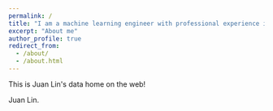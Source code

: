 ```yaml
---
permalink: /
title: "I am a machine learning engineer with professional experience in IT industry and also work as a date engineer, mainly in AWS."
excerpt: "About me"
author_profile: true
redirect_from: 
  - /about/
  - /about.html
---
```


This is Juan Lin's data home on the web!

Juan Lin.
